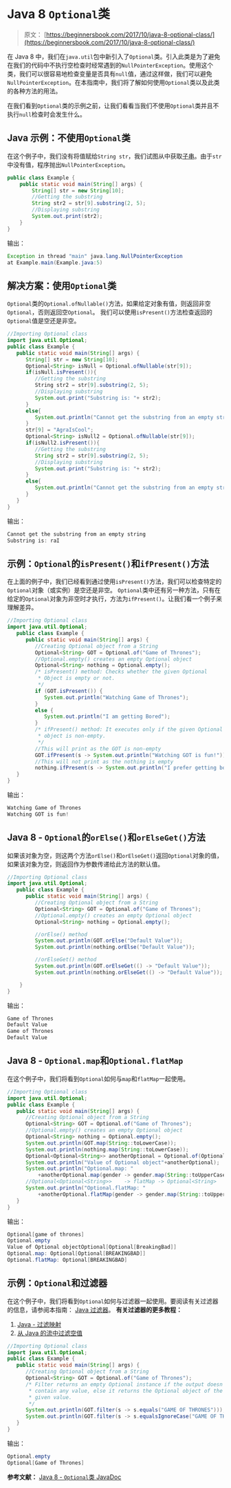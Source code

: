 # Java 8 `Optional`类

> 原文： [https://beginnersbook.com/2017/10/java-8-optional-class/](https://beginnersbook.com/2017/10/java-8-optional-class/)

在 Java 8 中，我们在`java.util`包中新引入了`Optional`类。引入此类是为了避免在我们的代码中不执行空检查时经常遇到的`NullPointerException`。使用这个类，我们可以很容易地检查变量是否具有`null`值，通过这样做，我们可以避免`NullPointerException`。在本指南中，我们将了解如何使用`Optional`类以及此类的各种方法的用法。

在我们看到`Optional`类的示例之前，让我们看看当我们不使用`Optional`类并且不执行`null`检查时会发生什么。

## Java 示例：不使用`Optional`类

在这个例子中，我们没有将值赋给`String str`，我们试图从中获取[子串](https://beginnersbook.com/2013/12/java-string-substring-method-example/)。由于`str`中没有值，程序抛出`NullPointerException`。

```java
public class Example {  
    public static void main(String[] args) {  
    	String[] str = new String[10];   
        //Getting the substring
        String str2 = str[9].substring(2, 5);
        //Displaying substring
        System.out.print(str2);  
    }  
}
```

输出：

```java
Exception in thread "main" java.lang.NullPointerException
at Example.main(Example.java:5)
```

## 解决方案：使用`Optional`类

`Optional`类的`Optional.ofNullable()`方法，如果给定对象有值，则返回非空`Optional`，否则返回空`Optional`。
我们可以使用`isPresent()`方法检查返回的`Optional`值是空还是非空。

```java
//Importing Optional class
import java.util.Optional; 
public class Example { 
   public static void main(String[] args) {    
      String[] str = new String[10];     
      Optional<String> isNull = Optional.ofNullable(str[9]);        
      if(isNull.isPresent()){     
         //Getting the substring           
         String str2 = str[9].substring(2, 5);          
         //Displaying substring           
         System.out.print("Substring is: "+ str2);       
      }     
      else{      
         System.out.println("Cannot get the substring from an empty string");     
      }                
      str[9] = "AgraIsCool";       
      Optional<String> isNull2 = Optional.ofNullable(str[9]);       
      if(isNull2.isPresent()){        
         //Getting the substring            
         String str2 = str[9].substring(2, 5);            
         //Displaying substring           
         System.out.print("Substring is: "+ str2);          
      }         
      else{         
         System.out.println("Cannot get the substring from an empty string");         
      }    
   }  
}
```

输出：

```java
Cannot get the substring from an empty string
Substring is: raI
```

## 示例：`Optional`的`isPresent()`和`ifPresent()`方法

在上面的例子中，我们已经看到通过使用`isPresent()`方法，我们可以检查特定的`Optional`对象（或实例）是空还是非空。
`Optional`类中还有另一种方法，只有在给定的`Optional`对象为非空时才执行，方法为`ifPresent()`。让我们看一个例子来理解差异。

```java
//Importing Optional class
import java.util.Optional;
   public class Example {  
      public static void main(String[] args) {
         //Creating Optional object from a String
         Optional<String> GOT = Optional.of("Game of Thrones");        
         //Optional.empty() creates an empty Optional object        
         Optional<String> nothing = Optional.empty();
         /* isPresent() method: Checks whether the given Optional         
          * Object is empty or not.         
          */        
         if (GOT.isPresent()) {          
            System.out.println("Watching Game of Thrones");       
         } 
         else {            
            System.out.println("I am getting Bored");      
         }
         /* ifPresent() method: It executes only if the given Optional         
          * object is non-empty.         
          */        
         //This will print as the GOT is non-empty        
         GOT.ifPresent(s -> System.out.println("Watching GOT is fun!"));                
         //This will not print as the nothing is empty        
         nothing.ifPresent(s -> System.out.println("I prefer getting bored"));
   }
}
```

输出：

```java
Watching Game of Thrones
Watching GOT is fun!
```

## Java 8 - `Optional`的`orElse()`和`orElseGet()`方法

如果该对象为空，则这两个方法`orElse()`和`orElseGet()`返回`Optional`对象的值，如果该对象为空，则返回作为参数传递给此方法的默认值。

```java
//Importing Optional class
import java.util.Optional;
   public class Example {  
      public static void main(String[] args) {
         //Creating Optional object from a String
         Optional<String> GOT = Optional.of("Game of Thrones");        
         //Optional.empty() creates an empty Optional object        
         Optional<String> nothing = Optional.empty();

         //orElse() method
         System.out.println(GOT.orElse("Default Value")); 
         System.out.println(nothing.orElse("Default Value")); 

         //orElseGet() method
         System.out.println(GOT.orElseGet(() -> "Default Value")); 
         System.out.println(nothing.orElseGet(() -> "Default Value")); 

    }
}
```

输出：

```java
Game of Thrones
Default Value
Game of Thrones
Default Value
```

## Java 8 - `Optional.map`和`Optional.flatMap`

在这个例子中，我们将看到`Optional`如何与`map`和`flatMap`一起使用。

```java
//Importing Optional class
import java.util.Optional; 
public class Example {   
   public static void main(String[] args) {
      //Creating Optional object from a String       
      Optional<String> GOT = Optional.of("Game of Thrones");       
      //Optional.empty() creates an empty Optional object       
      Optional<String> nothing = Optional.empty();
      System.out.println(GOT.map(String::toLowerCase));        
      System.out.println(nothing.map(String::toLowerCase));
      Optional<Optional<String>> anotherOptional = Optional.of(Optional.of("BreakingBad"));        
      System.out.println("Value of Optional object"+anotherOptional);        
      System.out.println("Optional.map: "             
          +anotherOptional.map(gender -> gender.map(String::toUpperCase)));        
      //Optional<Optional<String>>    -> flatMap -> Optional<String>        
      System.out.println("Optional.flatMap: "            
          +anotherOptional.flatMap(gender -> gender.map(String::toUpperCase)));
   }
}
```

输出：

```java
Optional[game of thrones]
Optional.empty
Value of Optional objectOptional[Optional[BreakingBad]]
Optional.map: Optional[Optional[BREAKINGBAD]]
Optional.flatMap: Optional[BREAKINGBAD]
```

## 示例：`Optional`和过滤器

在这个例子中，我们将看到`Optional`如何与过滤器一起使用。要阅读有关过滤器的信息，请参阅本指南： [Java 过滤器](https://beginnersbook.com/2017/10/java-8-stream-filter/)。
**有关过滤器的更多教程：**

1.  [Java - 过滤映射](https://beginnersbook.com/2017/10/java-8-filter-a-map-by-keys-and-values/)
2.  [从 Java 的流中过滤空值](https://beginnersbook.com/2017/10/java-8-filter-null-values-from-a-stream/)

```java
//Importing Optional class
import java.util.Optional; 
public class Example {  
   public static void main(String[] args) {
      //Creating Optional object from a String       
      Optional<String> GOT = Optional.of("Game of Thrones");              
      /* Filter returns an empty Optional instance if the output doesn't         
       * contain any value, else it returns the Optional object of the          
       * given value.         
       */        
      System.out.println(GOT.filter(s -> s.equals("GAME OF THRONES")));         
      System.out.println(GOT.filter(s -> s.equalsIgnoreCase("GAME OF THRONES")));
   }
}
```

输出：

```java
Optional.empty
Optional[Game of Thrones]
```

**参考文献：**
[Java 8 - `Optional`类 JavaDoc](https://docs.oracle.com/javase/8/docs/api/java/util/Optional.html)